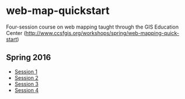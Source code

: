 # web-map-quickstart
Four-session course on web mapping taught through the GIS Education Center (http://www.ccsfgis.org/workshops/spring/web-mapping-quick-start)

## Spring 2016

- [Session 1](danswick.com/web-map-quickstart/spring2016/session-1)
- [Session 2](danswick.com/web-map-quickstart/spring2016/session-2)
- [Session 3](danswick.com/web-map-quickstart/spring2016/session-3)
- [Session 4](danswick.com/web-map-quickstart/spring2016/session-4)
